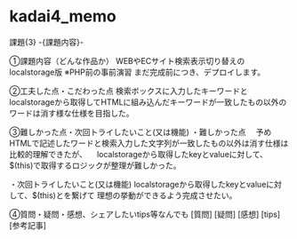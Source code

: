 # kadai4_memo
課題{3} -{課題内容}-

①課題内容（どんな作品か）
WEBやECサイト検索表示切り替えのlocalstorage版
※PHP前の事前演習
まだ完成前につき、デプロイします。

②工夫した点・こだわった点
検索ボックスに入力したキーワードとlocalstorageから取得してHTMLに組み込んだキーワードが一致したもの以外のワードは消す様な仕様を目指した。

③難しかった点・次回トライしたいこと(又は機能)
・難しかった点
　予めHTMLで記述したワードと検索入力した文字列が一致したもの以外は消す仕様は比較的理解できたが、
 　localstorageから取得したkeyとvalueに対して、$(this)で取得するロジックが整理が難しかった。

・次回トライしたいこと(又は機能)
localstorageから取得したkeyとvalueに対して、$(this)と<tr class="target-area th">を繋げて
理想の挙動ができるよう完成させたい。
            

④質問・疑問・感想、シェアしたいtips等なんでも
[質問]
[疑問]
[感想]
[tips]
[参考記事]
